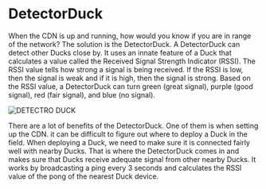 # DetectorDuck

When the CDN is up and running, how would you know if you are in range of the network? The solution is the DetectorDuck. A DetectorDuck can detect other Ducks close by. It uses an innate feature of a Duck that calculates a value called the Received Signal Strength Indicator \(RSSI\). The RSSI value tells how strong a signal is being received. If the RSSI is low, then the signal is weak and if it is high, then the signal is strong. Based on the RSSI value, a DetectorDuck can turn green \(great signal\), purple \(good signal\), red \(fair signal\), and blue \(no signal\).

![DETECTRO DUCK](https://www.project-owl.com/assets/detector_vector.gif)

There are a lot of benefits of the DetectorDuck. One of them is when setting up the CDN. it can be difficult to figure out where to deploy a Duck in the field. When deploying a Duck, we need to make sure it is connected fairly well with nearby Ducks. That is where the DetectorDuck comes in and makes sure that Ducks receive adequate signal from other nearby Ducks. It works by broadcasting a ping every 3 seconds and calculates the RSSI value of the pong of the nearest Duck device.

